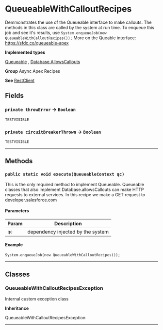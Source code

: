 # QueueableWithCalloutRecipes

Demmonstrates the use of the Queueable interface to make
callouts. The methods in this class are called by the system at run time.
To enqueue this job and see it's results, use `System.enqueueJob(new QueueableWithCalloutRecipes());`
More on the Queable interface:
https://sfdc.co/queueable-apex


**Implemented types**

[Queueable](Queueable)
, 
[Database.AllowsCallouts](Database.AllowsCallouts)


**Group** Async Apex Recipes


**See** [RestClient](https://github.com/trailheadapps/apex-recipes/wiki/RestClient)

## Fields

### `private throwError` → `Boolean`

`TESTVISIBLE` 

### `private circuitBreakerThrown` → `Boolean`

`TESTVISIBLE` 

---
## Methods
### `public static void execute(QueueableContext qc)`

This is the only required method to implement Queueable. Queueable classes that also implement Database.allowsCallouts can make HTTP requests to external services. In this recipe we make a GET request to developer.salesforce.com

#### Parameters

|Param|Description|
|---|---|
|`qc`|dependency injected by the system|

#### Example
```apex
System.enqueueJob(new QueueableWithCalloutRecipes());
```


---
## Classes
### QueueableWithCalloutRecipesException

Internal custom exception class


**Inheritance**

QueueableWithCalloutRecipesException


---
